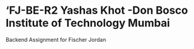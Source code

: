 # ‘FJ-BE-R2  Yashas Khot -Don Bosco Institute of Technology Mumbai
 Backend Assignment for Fischer Jordan
